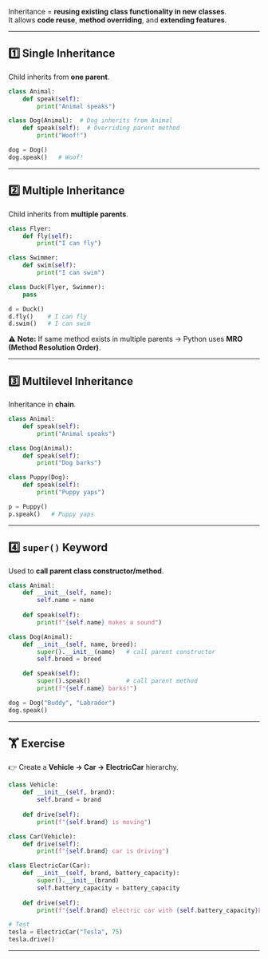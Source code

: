 Inheritance = **reusing existing class functionality in new classes**.  
It allows **code reuse**, **method overriding**, and **extending features**.

---

## 1️⃣ Single Inheritance

Child inherits from **one parent**.

```python
class Animal:
    def speak(self):
        print("Animal speaks")

class Dog(Animal):  # Dog inherits from Animal
    def speak(self):  # Overriding parent method
        print("Woof!")

dog = Dog()
dog.speak()   # Woof!
```

---

## 2️⃣ Multiple Inheritance

Child inherits from **multiple parents**.

```python
class Flyer:
    def fly(self):
        print("I can fly")

class Swimmer:
    def swim(self):
        print("I can swim")

class Duck(Flyer, Swimmer):
    pass

d = Duck()
d.fly()    # I can fly
d.swim()   # I can swim
```

⚠️ **Note:** If same method exists in multiple parents → Python uses **MRO (Method Resolution Order)**.

---

## 3️⃣ Multilevel Inheritance

Inheritance in **chain**.

```python
class Animal:
    def speak(self):
        print("Animal speaks")

class Dog(Animal):
    def speak(self):
        print("Dog barks")

class Puppy(Dog):
    def speak(self):
        print("Puppy yaps")

p = Puppy()
p.speak()   # Puppy yaps
```

---

## 4️⃣ `super()` Keyword

Used to **call parent class constructor/method**.

```python
class Animal:
    def __init__(self, name):
        self.name = name
    
    def speak(self):
        print(f"{self.name} makes a sound")

class Dog(Animal):
    def __init__(self, name, breed):
        super().__init__(name)   # call parent constructor
        self.breed = breed

    def speak(self):
        super().speak()          # call parent method
        print(f"{self.name} barks!")

dog = Dog("Buddy", "Labrador")
dog.speak()
```

---

## 🏋️ Exercise

👉 Create a **Vehicle → Car → ElectricCar** hierarchy.

```python
class Vehicle:
    def __init__(self, brand):
        self.brand = brand
    
    def drive(self):
        print(f"{self.brand} is moving")

class Car(Vehicle):
    def drive(self):
        print(f"{self.brand} car is driving")

class ElectricCar(Car):
    def __init__(self, brand, battery_capacity):
        super().__init__(brand)
        self.battery_capacity = battery_capacity
    
    def drive(self):
        print(f"{self.brand} electric car with {self.battery_capacity}kWh battery is driving silently")

# Test
tesla = ElectricCar("Tesla", 75)
tesla.drive()
```

---
